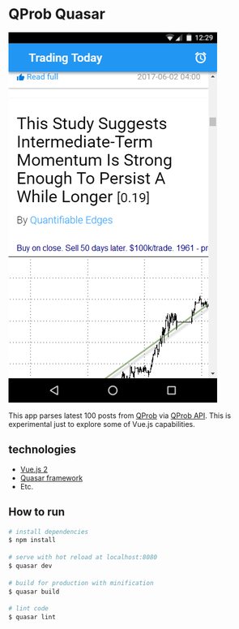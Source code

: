 # QProb Quasar

![App](/media/app.png)

This app parses latest 100 posts from [QProb](https://qprob.com/) via [QProb API](https://github.com/xenu256/Qprob). This is experimental just to explore some of Vue.js capabilities.

## technologies

* [Vue.js 2](https://github.com/vuejs/vue)
* [Quasar framework](https://github.com/quasarframework/quasar)
* Etc.

## How to run

``` bash
# install dependencies
$ npm install

# serve with hot reload at localhost:8080
$ quasar dev

# build for production with minification
$ quasar build

# lint code
$ quasar lint
```
